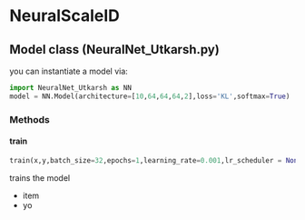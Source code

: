# NeuralScaleID
## Model class (NeuralNet_Utkarsh.py)
you can instantiate a model via:
```python
import NeuralNet_Utkarsh as NN
model = NN.Model(architecture=[10,64,64,64,2],loss='KL',softmax=True)
```
### Methods
#### train
```python
train(x,y,batch_size=32,epochs=1,learning_rate=0.001,lr_scheduler = None,verbose=2,asymp_steps=1000,skip=100)
```
trains the model
* item
* yo
